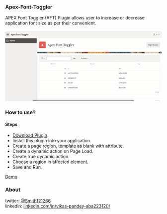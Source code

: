 ### Apex-Font-Toggler
APEX Font Toggler (AFT) Plugin allows user to increase or decrease application font size as per their convenient.

![Preview](https://raw.githubusercontent.com/www-smithchain-com/Apex-Font-Toggler/main/preview.gif)


### How to use?
#### Steps

* [Download Plugin](https://apex.world).
* Install this plugin into your application.
* Create a page region, template as blank with attribute.
* Create a dynamic action on Page Load.
* Create true dynamic action.
* Choose a region in affected element.
* Save and Run.

[Demo](hhttps://apex.oracle.com/pls/apex/ontoor/r/apex-font-toggler/home)

### About
twitter: [@Smith121266](https://twitter.com/Smith121266)  
linkedin: [linkedin.com/in/vikas-pandey-aba223120/](https://www.linkedin.com/in/vikas-pandey-aba223120/)
